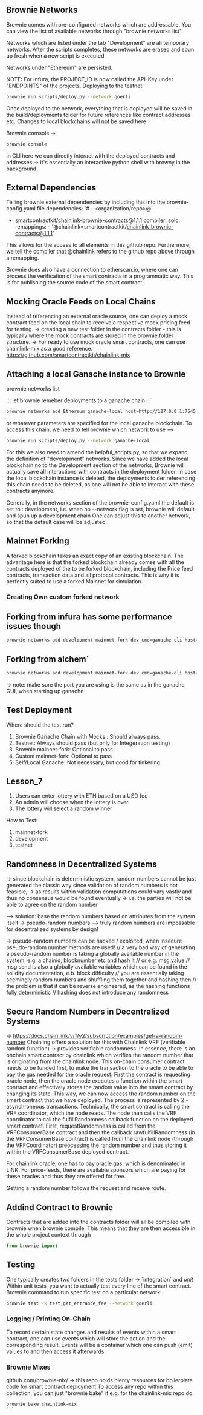 ## Brownie Networks
Brownie comes with pre-configured networks which are addressable.
You can view the list of available networks through "brownie networks list".

Networks which are listed under the tab "Development" are all temporary networks.
After the scripts completes, these networks are erased and spun up fresh when a new script is executed.

Networks under "Ethereum" are persisted.

NOTE: For Infura, the PROJECT_ID is now called the API-Key under "ENDPOINTS" of the projects.
Deploying to the testnet:
```bash
brownie run scripts/deploy.py --network goerli
````

Once deployed to the network, everything that is deployed will be saved in the build/deployments folder for future references like contract addresses etc.
Changes to local blockchains will not be saved here.

Brownie comsole 
-> 
```bash
brownie console
``` 
in CLI
here we can directly interact with the deployed contracts and addresses
-> it's essentially an interactive python shell with browny in the background

## External Dependencies
Telling brownie external dependencies by including this into the brownie-config.yaml file
dependencies:
'# - <organization/repo>@<version>
- smartcontractkit/chainlink-brownie-contracts@1.1.1
compiler:
  solc:
    remappings:
      - '@chainlink=smartcontractkit/chainlink-brownie-contracts@1.1.1'

This allows for the access to all elements in this github repo.
Furthermore, we tell the compiler that @chainlink refers to the github repo above through a remapping.

Brownie does also have a connection to etherscan.io, where one can process the verification of the smart contracts
in a programmatic way.
This is for publishing the source code of the smart contract.


## Mocking Oracle Feeds on Local Chains
Instead of referencing an external oracle source, one can deploy a mock contract feed on the local chain to 
receive a respective mock pricing feed for testing.
-> creating a new test folder in the contracts folder - this is typically where the mock contracts are stored in the brownie folder structure.
-> For ready to use mock oracle smart contracts, one can use chainlink-mix as a good reference.
https://github.com/smartcontractkit/chainlink-mix

## Attaching a local Ganache instance to Brownie
brownie networks list

::: let brownie remeber deployments to a ganache chain ::`
```bash
brownie networks add Ethereum ganache-local host=http://127.0.0.1:7545 chainid=1337
```
or whatever parameters are specified for the local ganache blockchain.
To access this chain, we need to tell brownie which network to use
--> 
```bash
brownie run scripts/deploy.py --network ganache-local
````

For this we also need to amend the helpful_scripts.py, so that we expand the definition of "development" networks.
Since we have added the local blockchain no to the Development section of the networks, Brownie will actually save all interactions with contracts
in the deployment folder.
In case the local blockchain instance is deleted, the deployments folder referencing this chain needs to be deleted, as one will not be able to interact
with these contracts anymore.

Generally, in the networks section of the brownie-config.yaml the default is set to : development, i.e. when no --network flag is set, brownie will default and spun up a development chain
One can adjust this to another network, so that the default case will be adjusted.

## Mainnet Forking
A forked blockchain takes an exact copy of an existing blockchain. The advantage here is that the forked blockchain already comes with all 
the contracts deployed of the to be forked blockchain, including the Price feed contracts, transaction data and all protocol contracts.
This is why it is perfectly suited to use a forked Mainnet for simulation.

### Creating Own custom forked network
## Forking from infura has some performance issues though
```bash
brownie networks add development mainnet-fork-dev cmd=ganache-cli host=http://127.0.0.1 fork='https://mainnet.infura.io/v3/$WEB3_INFURA_PROJECT_ID' accounts=10 mnemonic=brownie port=7545
```
## Forking from alchem`
```bash
brownie networks add development mainnet-fork-dev cmd=ganache-cli host=http://127.0.0.1 fork='https://eth-mainnet.g.alchemy.com/v2/$WEB3_ALCHEMY_API_KEY' accounts=10 mnemonic=brownie port=7545
```
-> note: make sure the port you are using is the same as in the ganache GUI, when starting up ganache

## Test Deployment
Where should the test run?
1. Brownie Ganache Chain with Mocks : Should always pass.
2. Testnet: Always should pass (but only for Integeration testing)
3. Brownie mainnet-fork: Optional to pass
4. Custom mainnet-fork: Optional to pass
5. Self/Local Ganache: Not necessary, but good for tinkering

## Lesson_7
1. Users can enter lottery with ETH based on a USD fee
2. An admin will choose when the lottery is over
3. The lottery will select a random winner

How to Test:
1. mainnet-fork
2. development
3. testnet

## Randomness in Decentralized Systems
-> since blockchain is deterministic system, random numbers cannot be just generated the classic way since validation of random numbers is not feasible,
-> as results within validation computations could vary vastly and thus no consensus would be found eventually
-> i.e. the parties will not be able to agree on the random number

--> solution: base the random numbers based on attributes from the system itself -> pseudo-random numbers
--> truly random numbers are impossable for decentralized systems by design!

-> pseudo-random numbers can be hacked / exploited, when insecure pseudo-random number methods are used!
// a very bad way of generating a pseudo-random number is taking a globally available number in the system, e.g. a chainid, blocknumber etc and hash it
// or e.g. msg.value
// msg.send is also a globally available variables which can be found in the solidity documentation, e.b. block.difficulty
// you are essentially taking seemingly random numbers and shuffling them together and hashing then
// the problem is that it can be reverse engineered, as the hashing functions fully deterministic
// hashing does not introduce any randomness

## Secure Random Numbers in Decentralized Systems
-> https://docs.chain.link/vrf/v2/subscription/examples/get-a-random-number 
Chainling offers a solution for this with Chainlink VRF (verifiable random function) -> provides verifiable randomness.
In essence, there is an onchain smart contract by chainlink which verifies the random number that is originating from the chainlink node.
This on-chain consumer contract needs to be funded first, to make the transaction to the oracle to be able to pay the gas needed for the oracle request.
First the contract is requesting oracle node, then the oracle node executes a function within the smart contract and effectively stores the random value into the smart contract by changing its state.
This way, we can now access the random number on the smart contract that we have deployed.
The process is represented by 2 -asynchroneous transactions.
Technically, the smart contract is calling the VRF coordinator, which the node reads. The node than calls the VRF coordinator to call the fulfillRandomness callback function on the deployed smart contract.
First, requestRandomness is called from the VRFConsumerBase contract and then the callback rawfulfillRandomness (in the VRFConsumerBase contract) is called from the chainlink node (through the VRFCoordinator) preocessing the random number and thus storing it within the VRFConsumerBase deployed contract.

For chainlink oracle, one has to pay oracle gas, which is denominated in LINK.
For price-feeds, there are available sponsors which are paying for these oracles and thus they are offered for free.

Getting a random number follows the request and receive route.

## Addind Contract to Brownie
Contracts that are added into the contracts folder will all be compiled with brownie when brownie compile.
This means that they are then accessible in the whole project context through 
```python
from brownie import 
```

## Testing ###
One typically creates two folders in the tests folder -> `integration´ and *unit*
Within unit tests, you want to actually test every line of the smart contract.
Brownie command to run specific test on a particular network:
```bash
brownie test -k test_get_entrance_fee --network goerli
````

### Logging / Printing On-Chain ###
To record certain state changes and results of events within a smart contract, one can use events which will store the action and the corresponding result.
Events will be a container which one can push (emit) values to and then access it afterwards. 

### Brownie Mixes ###
github.com/brownie-nix/
-> this repo holds plenty resources for boilerplate code for smart contract deployment
To access any repo within this collection, you can just "brownie bake" it 
e.g. for the chainlink-mix repo do:

````bash
brownie bake chainlink-mix
```